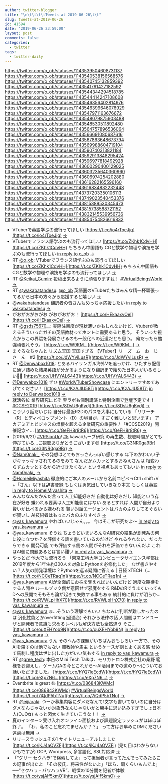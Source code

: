 ```yaml
---
author: twitter-blogger
title: "\n\t\t\t\tTweets at 2019-06-26\t\t"
slug: tweets-at-2019-06-26
id: 41594
date: '2019-06-26 23:59:00'
layout: post
comments: false
categories:
  - twitter
tags:
  - twitter-daily
---
```


https://twitter.com/o_ob/statuses/1143539504608731137 https://twitter.com/o_ob/statuses/1143540538156568576 https://twitter.com/o_ob/statuses/1143540745132859392 https://twitter.com/o_ob/statuses/1143541791427182592 https://twitter.com/o_ob/statuses/1143544344294518785 https://twitter.com/o_ob/statuses/1143544414247108608 https://twitter.com/o_ob/statuses/1143546356402814976 https://twitter.com/o_ob/statuses/1143546399646076929 https://twitter.com/o_ob/statuses/1143547971163676672 https://twitter.com/o_ob/statuses/1143548079875903488 https://twitter.com/o_ob/statuses/1143548530511892480 https://twitter.com/o_ob/statuses/1143564757896536064 https://twitter.com/o_ob/statuses/1143566691080687616 https://twitter.com/o_ob/statuses/1143567863648673794 https://twitter.com/o_ob/statuses/1143569988604719104 https://twitter.com/o_ob/statuses/1143590740313821184 https://twitter.com/o_ob/statuses/1143592913848295424 https://twitter.com/o_ob/statuses/1143596977818492928 https://twitter.com/o_ob/statuses/1143600290400129025 https://twitter.com/o_ob/statuses/1143603235640360960 https://twitter.com/o_ob/statuses/1143606974254202880 https://twitter.com/o_ob/statuses/1143616282165596160 https://twitter.com/o_ob/statuses/1143616834832232448 https://twitter.com/o_ob/statuses/1143737203350106113 https://twitter.com/o_ob/statuses/1143749023540453376 https://twitter.com/o_ob/statuses/1143815389530345473 https://twitter.com/o_ob/statuses/1143815738588721152 https://twitter.com/o_ob/statuses/1143832145539956736 https://twitter.com/o_ob/statuses/1143854754826616832  

*   VTuberで英語学ぶの流行ってほしい [https://t.co/io4rToeJjq](https://t.co/io4rToeJjq) [->](https://twitter.com/o_ob/statuses/1143539504608731137)
*   VTuberでフランス語学ぶのも流行ってほしい [https://t.co/ZKhk1CdvHH](https://t.co/ZKhk1CdvHH) もちろん中国語も CGと数学や物理や演技を学ぶのも流行ってほしい [in reply to o_ob](https://twitter.com/o_ob/statuses/1143539504608731137) [->](https://twitter.com/o_ob/statuses/1143540538156568576)
*   RT [@o_ob](https://twitter.com/o_ob): VTuberでフランス語学ぶのも流行ってほしい [https://t.co/ZKhk1CdvHH](https://t.co/ZKhk1CdvHH) もちろん中国語も CGと数学や物理や演技を学ぶのも流行ってほしい [->](https://twitter.com/o_ob/statuses/1143540745132859392)
*   RT [@Keikai_Gumin](https://twitter.com/Keikai_Gumin): 投稿出来るように頑張りますね！ [#VirtualBeingsWorld](https://twitter.com/search?q=%23VirtualBeingsWorld&src=hash) [->](https://twitter.com/o_ob/statuses/1143541791427182592)
*   RT [@wakabatandesu](https://twitter.com/wakabatandesu): [@o_ob](https://twitter.com/o_ob) 英語圏のVTuberたちはみんな精一杯頑張ってるから日本の方々から応援すると嬉しい [->](https://twitter.com/o_ob/statuses/1143544344294518785)
*   [@wakabatandesu](https://twitter.com/wakabatandesu) 翻訳者の皆さんもめっちゃ応援したい [in reply to wakabatandesu](https://twitter.com/wakabatandesu/statuses/1143542537119883264) [->](https://twitter.com/o_ob/statuses/1143544414247108608)
*   がおがおがおがお がおがおがお！ [https://t.co/HEkaaxvOel](https://t.co/HEkaaxvOel) [->](https://twitter.com/o_ob/statuses/1143546356402814976)
*   RT [@gsds75670__](https://twitter.com/gsds75670__): 実際注目度が現状薄いかもしれないけど、Vtuberが教えるそういったガチの英語教材ってホントに需要あると思う。 そういった視点からこの界隈を発展させるのも一般化への近道だとも思う。 俺だったら勉強頑張れそう。 [https://t.co/W9KM…](https://t.co/W9KM…) [->](https://twitter.com/o_ob/statuses/1143546399646076929)
*   まぐろなちゃんと リズム天国 天国すぎる 【VTuber】リ　ズ　ム　お　じ　さ　ん　#2 [https://t.co/JdWYviLusR](https://t.co/JdWYviLusR) [->](https://twitter.com/o_ob/statuses/1143547971163676672)
*   RT [@Denwabox1018](https://twitter.com/Denwabox1018): とあるバイリンガル海外Vを追っかけ、ひたすら配信に通い詰めた結果英語が分かるようになり翻訳まで始めた日本人がいるらしい🤔🤔 [https://t.co/UHVYAL6443](https://t.co/UHVYAL6443) [->](https://twitter.com/o_ob/statuses/1143548079875903488)
*   [@Denwabox1018](https://twitter.com/Denwabox1018) ぜひ [#WorldVTuberShowcase](https://twitter.com/search?q=%23WorldVTuberShowcase&src=hash) にエントリーすすめてあげてください！ [https://t.co/KzAJlU58Ti](https://t.co/KzAJlU58Ti) [in reply to Denwabox1018](https://twitter.com/Denwabox1018/statuses/1143547161268740096) [->](https://twitter.com/o_ob/statuses/1143548530511892480)
*   就活各位 業界研究にどぞ 弊ラボも個別講演と特別企画で登壇予定です！ [#CCSE2019](https://twitter.com/search?q=%23CCSE2019&src=hash) [https://t.co/8DsU6gKydj](https://t.co/8DsU6gKydj) [->](https://twitter.com/o_ob/statuses/1143564757896536064)
*   こういう話だいじね 自分は最近R2Dのパスを大事にしている 「リサーチ（R）とディベロップメント（D）の境目が、すごく難しいと思います」 アカデミアとビジネスの垣根を超える企業研究の重要性 / 「#CCSE2019」開催記念イ… [https://t.co/GeFH8r8tR6](https://t.co/GeFH8r8tR6) [->](https://twitter.com/o_ob/statuses/1143566691080687616)
*   (2019/6/21) [#VRSionUp](https://twitter.com/search?q=%23VRSionUp&src=hash)! [#5](https://twitter.com/search?q=%235&src=hash) kawaiiムーブ研究 の再生数、視聴時間がとても伸びている…ご視聴ありがとうございます😊 [https://t.co/G3NR0ga9Br](https://t.co/G3NR0ga9Br) [->](https://twitter.com/o_ob/statuses/1143567863648673794)
*   [@Nam0naki_](https://twitter.com/Nam0naki_) その発想はとてもおっさんっぽい感じする 年下のかわいい子がキャッキャされてるのをみて なんだかムカッとするおねえさんは 相変わらずムカッとするから近づきたくない という視点もあってもいい [in reply to Nam0naki_](https://twitter.com/Nam0naki_/statuses/1143386257600344064) [->](https://twitter.com/o_ob/statuses/1143569988604719104)
*   [@HomeiMiyashita](https://twitter.com/HomeiMiyashita) 徹底的にご本人のメールから名前コピペ→Ctrl+shift+V +「さん」以下は辞書登録 もしくは勇気出していきなり本文 もしくは英語 [in reply to HomeiMiyashita](https://twitter.com/HomeiMiyashita/statuses/1143430102287437824) [->](https://twitter.com/o_ob/statuses/1143590740313821184)
*   みんななんだかんだ言って人工知能好きだ 自動化は好きだし 知能という存在が好き 嫌われる要素は人工知能側にはない あるとすれば 人間が自分より賢いか比べるから嫌われる 賢い対話エージェントはバカのふりしてるぐらいが賢いし AI技術者はもっとバカのふりすべき [->](https://twitter.com/o_ob/statuses/1143592913848295424)
*   [@yas_kawamura](https://twitter.com/yas_kawamura) やればいいじゃん。。。 今はそこが研究だよ〜 [in reply to yas_kawamura](https://twitter.com/yas_kawamura/statuses/1143595752813318144) [->](https://twitter.com/o_ob/statuses/1143596977818492928)
*   [@yas_kawamura](https://twitter.com/yas_kawamura) そうね ちょうどいまいろんなAI研究の結果が創発系の何に役に立つか？を評価する話を書いているのだけど やれるやれない、だったらできる 開発可能 でも評価する側の人間がそれを評価できないんだよ これはAI側に問題あるとは言い難い [in reply to yas_kawamura](https://twitter.com/yas_kawamura/statuses/1143597971751051264) [->](https://twitter.com/o_ob/statuses/1143600290400129025)
*   やっとだ 他大でも流行ろう 「東京工科大学コンピュータサイエンス学部は2019年度から1年生約300人を対象にPythonを必修化した」 なぜ書きやすい？人気の開発環境は？Pythonを巡る疑問に答える | 日経 xTECH（… [https://t.co/NCCeTRaq1n](https://t.co/NCCeTRaq1n) [->](https://twitter.com/o_ob/statuses/1143603235640360960)
*   [@yas_kawamura](https://twitter.com/yas_kawamura) AIが全面的にお株を奪えればいいんだけど 過度な期待をする人間や ルールブック側が意図せず邪魔をする R&DのRでうまくいっても Dへの展開でそもそも論が起きて失敗する事もある 統計的に負けが明らか… [https://t.co/RVWLpHhX70](https://t.co/RVWLpHhX70) [in reply to yas_kawamura](https://twitter.com/yas_kawamura/statuses/1143603456202006528) [->](https://twitter.com/o_ob/statuses/1143606974254202880)
*   [@yas_kawamura](https://twitter.com/yas_kawamura) ま...そういう理解でもいい ちなみに判断が難しかったのは 汎化性能とかoverfitting(過適合) それから法律の話 人間側はエンドユーザと開発者で意識も求めるレベルも解決方法も全然違う そこ… [https://t.co/ouXEHYob9N](https://t.co/ouXEHYob9N) [in reply to yas_kawamura](https://twitter.com/yas_kawamura/statuses/1143613474750095361) [->](https://twitter.com/o_ob/statuses/1143616282165596160)
*   [@yas_kawamura](https://twitter.com/yas_kawamura) うん そのへんの課題がいちばんおもしろい 一方で、そのAIを殺すのは他でもない 調教師や馬主 というケースが割とよくある感 せめて馬刺し程度は世に出した方がいい気もする [in reply to yas_kawamura](https://twitter.com/yas_kawamura/statuses/1143615066908086272) [->](https://twitter.com/o_ob/statuses/1143616834832232448)
*   RT [@gree_tech](https://twitter.com/gree_tech): 本日のMini Tech Talkは、モリカトロン株式会社の桑野 範様をお迎えし、ゲームQAの今とこれから～AI活用までの道のり～についてお話いただきました。 [https://t.co/hYQ7leEcdW](https://t.co/hYQ7leEcdW) [https://t.co/eXp7N6…](https://t.co/eXp7N6…) [->](https://twitter.com/o_ob/statuses/1143737203350106113)
*   Eventbrite is great 👍 [https://t.co/086843KWMc](https://t.co/086843KWMc) [#VirtualBeingsWorld](https://twitter.com/search?q=%23VirtualBeingsWorld&src=hash) [https://t.co/7iQdP5bTNu](https://t.co/7iQdP5bTNu) [->](https://twitter.com/o_ob/statuses/1143749023540453376)
*   RT [@eijiaraki](https://twitter.com/eijiaraki): つーか募集内容にダメだなんて1文字も書いてないのに自分はダメなんじゃないか対象外なんじゃないかと勝手に思い込みすぎでしょ日本人(ʘᴗʘ✿) もっと図太く生きていこうな！！ [->](https://twitter.com/o_ob/statuses/1143815389530345473)
*   夏のインターン受け入れオンライン面接および課題設定ラッシュがほぼほぼ終了。 「わ、私のこと忘れてませんか？？」 って方はお早めにDMください 遠慮は無用 [->](https://twitter.com/o_ob/statuses/1143815738588721152)
*   リリースラッシュその1 サイトリニューアルしました [https://t.co/jKJ4aOVZFj](https://t.co/jKJ4aOVZFj) (見た目はわからないかもですが) GCP, Wordpress, 多言語化, SSL対応済 [->](https://twitter.com/o_ob/statuses/1143832145539956736)
*   「“グリー セクハラ”で検索してよ」って担当者が言ってたんでってみたらこの記事が出たよ 「その彼氏、将来性がないよ」「ほら、肩くらいもんでよ」──“セクハラ・パワハラVR”、戦慄の10分間を記者が体験 [https://t.co/ysjAIf5kmO](https://t.co/ysjAIf5kmO) [->](https://twitter.com/o_ob/statuses/1143854754826616832)